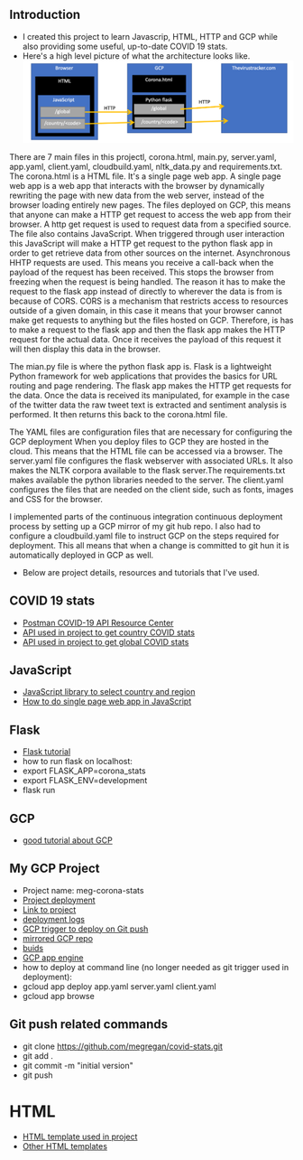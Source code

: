 ## Introduction

* I created this project to learn Javascrip, HTML, HTTP and GCP while also providing some useful, up-to-date COVID 19 stats.
* Here's a high level picture of what the architecture looks like. 
![Architecture](www/images/architecture.png)

There are 7 main files in this projectl, corona.html, main.py, server.yaml, app.yaml, client.yaml, cloudbuild.yaml, nltk_data.py and requirements.txt. The corona.html is a HTML file. It's a single page web app. A single page web app is a web app that interacts with the browser by dynamically rewriting the page with new data from the web server, instead of the browser loading entirely new pages. The files deployed on GCP, this means that anyone can make a HTTP get request to access the web app from their browser. A http get request is used to request data from a specified source. The file also contains JavaScript. When triggered through user interaction this JavaScript will make a HTTP get request to the python flask app in order to get retrieve data from other sources on the internet. Asynchronous HHTP requests are used. This means you receive a call-back when the payload of the request has been received. This stops the browser from freezing when the request is being handled. The reason it has to make the request to the flask app instead of directly to wherever the data is from is because of CORS. CORS is a mechanism that restricts access to resources outside of a given domain, in this case it means that your browser cannot make get requests to anything but the files hosted on GCP. Therefore, is has to make a request to the flask app and then the flask app makes the HTTP request for the actual data. Once it receives the payload of this request it will then display this data in the browser.  

The mian.py file is where the python flask app is. Flask is a lightweight Python framework for web applications that provides the basics for URL routing and page rendering. The flask app makes the HTTP get requests for the data. Once the data is received its manipulated, for example in the case of the twitter data the raw tweet text is extracted and sentiment analysis is performed. It then returns this back to the corona.html file. 

The YAML files are configuration files that are necessary for configuring the GCP deployment When you deploy files to GCP they are hosted in the cloud. This means that the HTML file can be accessed via a browser. The server.yaml file configures the flask webserver with associated URLs. It also makes the NLTK corpora available to the flask server.The requirements.txt makes available the python libraries needed to the server.
  The client.yaml configures the files that are needed on the client side, such as fonts, images and CSS for the browser. 

I implemented parts of the continuous integration continuous deployment process by setting up a GCP mirror of my git hub repo. I also had to configure a cloudbuild.yaml file to instruct GCP on the steps required for deployment. This all means that when a change is committed to git hun it is automatically deployed in GCP as well. 

* Below are project details, resources and tutorials that I've used. 

## COVID 19 stats 
* [Postman COVID-19 API Resource Center](https://covid-19-apis.postman.com/)  
* [API used in project to get country COVID stats](https://documenter.getpostman.com/view/8854915/SzS7R74n?version=latest)
* [API used in project to get global COVID stats](https://documenter.getpostman.com/view/11144369/Szf6Z9B3?version=latest)

## JavaScript
* [JavaScript library to select country and region](https://github.com/benkeen/country-region-selector) 
* [How to do single page web app in JavaScript](https://itnext.io/build-a-single-page-web-app-javascript-and-the-dom-90c99b08f8a9)

## Flask
* [Flask tutorial](https://www.digitalocean.com/community/tutorials/how-to-make-a-web-application-using-flask-in-python-3)
* how to run flask on localhost: 
 * export FLASK_APP=corona_stats
 * export FLASK_ENV=development
 * flask run

## GCP 
* [good tutorial about GCP](https://medium.com/@dmahugh_70618/deploying-a-flask-app-to-google-app-engine-faa883b5ffab)

## My GCP Project 
* Project name: meg-corona-stats
* [Project deployment](https://client-dot-meg-corona-stats.ew.r.appspot.com)
* [Link to project](https://console.cloud.google.com/home/dashboard?q=search&referrer=search&project=meg-corona-stats&folder=&organizationId=)
 * [deployment logs](https://console.cloud.google.com/logs/)
 * [GCP trigger to deploy on Git push](https://console.cloud.google.com/cloud-build/triggers?project=meg-corona-stats&folder&organizationId)
 * [mirrored GCP repo](https://source.cloud.google.com/meg-corona-stats/github_megregan_covid-stats)
 * [buids](https://console.cloud.google.com/cloud-build/builds?project=meg-corona-stats)
 * [GCP app engine](https://console.cloud.google.com/appengine?project=meg-corona-stats&serviceId=default)
* how to deploy at command line (no longer needed as git trigger used in deployment): 
 * gcloud app deploy app.yaml server.yaml client.yaml
 * gcloud app browse



## Git push related commands
* git clone https://github.com/megregan/covid-stats.git
* git add . 
* git commit -m "initial version" 
* git push

# HTML
* [HTML template used in project](https://www.w3schools.com/w3css/tryit.asp?filename=tryw3css_templates_webpage&stacked=h)
* [Other HTML templates](https://www.w3schools.com/w3css/w3css_templates.asp)

